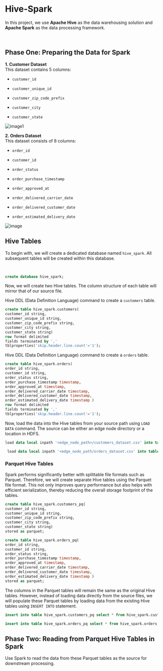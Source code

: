 # Hive-Spark
<p>In this project, we use <strong data-start="119" data-end="134">Apache Hive</strong> as the data warehousing solution and <strong data-start="172" data-end="188">Apache Spark</strong> as the data processing framework.</p>
<p><strong>&nbsp;</strong></p>
<h2>Phase One: Preparing the Data for Spark</h2>
<p class="" data-start="131" data-end="189"><strong data-start="131" data-end="154">1. Customer Dataset</strong><br data-start="154" data-end="157" />This dataset contains 5 columns:</p>
<ul data-start="191" data-end="303">
<li class="" data-start="191" data-end="208">
<p class="" data-start="193" data-end="208"><code data-start="193" data-end="206">customer_id</code></p>
</li>
<li class="" data-start="209" data-end="233">
<p class="" data-start="211" data-end="233"><code data-start="211" data-end="231">customer_unique_id</code></p>
</li>
<li class="" data-start="234" data-end="264">
<p class="" data-start="236" data-end="264"><code data-start="236" data-end="262">customer_zip_code_prefix</code></p>
</li>
<li class="" data-start="265" data-end="284">
<p class="" data-start="267" data-end="284"><code data-start="267" data-end="282">customer_city</code></p>
</li>
<li class="" data-start="285" data-end="303">
<p class="" data-start="287" data-end="303"><code data-start="287" data-end="303">customer_state</code></p>
</li>
</ul>

![image1](https://github.com/user-attachments/assets/a8784c06-4cb1-4249-956b-143d24c12e24)


<p class="" data-start="305" data-end="364"><strong data-start="305" data-end="326">2. Orders Dataset</strong><br data-start="326" data-end="329" />This dataset consists of 8 columns:</p>
<ul data-start="366" data-end="577">
<li class="" data-start="366" data-end="380">
<p class="" data-start="368" data-end="380"><code data-start="368" data-end="378">order_id</code></p>
</li>
<li class="" data-start="381" data-end="398">
<p class="" data-start="383" data-end="398"><code data-start="383" data-end="396">customer_id</code></p>
</li>
<li class="" data-start="399" data-end="417">
<p class="" data-start="401" data-end="417"><code data-start="401" data-end="415">order_status</code></p>
</li>
<li class="" data-start="418" data-end="448">
<p class="" data-start="420" data-end="448"><code data-start="420" data-end="446">order_purchase_timestamp</code></p>
</li>
<li class="" data-start="449" data-end="472">
<p class="" data-start="451" data-end="472"><code data-start="451" data-end="470">order_approved_at</code></p>
</li>
<li class="" data-start="473" data-end="507">
<p class="" data-start="475" data-end="507"><code data-start="475" data-end="505">order_delivered_carrier_date</code></p>
</li>
<li class="" data-start="508" data-end="543">
<p class="" data-start="510" data-end="543"><code data-start="510" data-end="541">order_delivered_customer_date</code></p>
</li>
<li class="" data-start="544" data-end="577">
<p class="" data-start="546" data-end="577"><code data-start="546" data-end="577">order_estimated_delivery_date</code></p>
</li>
</ul>

![image](https://github.com/user-attachments/assets/776602b6-e372-49bf-8c2d-fd8a32555d4c)


## Hive Tables
<p>To begin with, we will create a dedicated database named <code data-start="320" data-end="332">hive_spark</code>. All subsequent tables will be created within this database.</p>
<p>&nbsp;</p>

```sql
create database hive_spark;
 ```

<p>Now, we will create two Hive tables. The column structure of each table will mirror that of our source file.</p>

<p>Hive DDL (Data Definition Language) command to create a <code data-start="82" data-end="92">customers</code> table.</p>

```sql
create table hive_spark.customers(
customer_id string,
customer_unique_id string,
customer_zip_code_prefix string,
customer_city string,
customer_state string)
row format delimited
fields terminated by ','
tblproperties('skip.header.line.count'='1');
```

<p>Hive DDL (Data Definition Language) command to create a <code data-start="82" data-end="92">orders</code> table.</p>

```sql
create table hive_spark.orders(
order_id string,
customer_id string,
order_status string,
order_purchase_timestamp timestamp,
order_approved_at timestamp,
order_delivered_carrier_date timestamp,
order_delivered_customer_date timestamp,
order_estimated_delivery_date timestamp )
row format delimited
fields terminated by ','
tblproperties('skip.header.line.count'='1');
```
<p>Now, load the data into the Hive tables from your source path using <code data-start="82" data-end="92">LOAD DATA</code> command. The source can be either an edge node directory or a location in HDFS.</p>

```sql
load data local inpath '<edge_node_path>/customers_dataset.csv' into table hive_spark.customers;
```

```sql
 load data local inpath '<edge_node_path/orders_dataset.csv' into table hive_spark.orders;
```
### Parquet Hive Tables

<p>Spark performs significantly better with splittable file formats such as Parquet. Therefore, we will create separate Hive tables using the Parquet file format. This not only improves query performance but also helps with efficient serialization, thereby reducing the overall storage footprint of the tables.</p>

```sql
create table hive_spark.customers_pq(
customer_id string,
customer_unique_id string,
customer_zip_code_prefix string,
customer_city string,
customer_state string)
stored as parquet;
```

```sql
create table hive_spark.orders_pq(
order_id string,
customer_id string,
order_status string,
order_purchase_timestamp timestamp,
order_approved_at timestamp,
order_delivered_carrier_date timestamp,
order_delivered_customer_date timestamp,
order_estimated_delivery_date timestamp )
stored as parquet;
```
<p>The columns in the Parquet tables will remain the same as the original Hive tables. However, instead of loading data directly from the source files, we will populate these Parquet tables by loading data from the existing Hive tables using <code data-start="82" data-end="92">INSERT INTO</code> statement.</p>

```sql
insert into table hive_spark.customers_pq select * from hive_spark.customers;
```

```sql
insert into table hive_spark.orders_pq select * from hive_spark.orders;
```
<h2>Phase Two: Reading from Parquet Hive Tables in Spark</h2>
<p>Use Spark to read the data from these Parquet tables as the source for downstream processing.</p>
